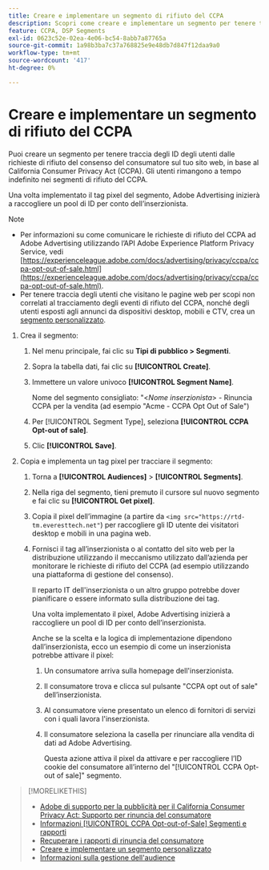 ```yaml
---
title: Creare e implementare un segmento di rifiuto del CCPA
description: Scopri come creare e implementare un segmento per tenere traccia degli ID degli utenti dalle richieste di rinuncia del consumatore.
feature: CCPA, DSP Segments
exl-id: 0623c52e-02ea-4e06-bc54-8abb7a87765a
source-git-commit: 1a98b3ba7c37a768825e9e48db7d847f12daa9a0
workflow-type: tm+mt
source-wordcount: '417'
ht-degree: 0%

---
```


# Creare e implementare un segmento di rifiuto del CCPA

Puoi creare un segmento per tenere traccia degli ID degli utenti dalle richieste di rifiuto del consenso del consumatore sul tuo sito web, in base al California Consumer Privacy Act (CCPA). Gli utenti rimangono a tempo indefinito nei segmenti di rifiuto del CCPA.

Una volta implementato il tag pixel del segmento, Adobe Advertising inizierà a raccogliere un pool di ID per conto dell’inserzionista.

>[!NOTE]
>
>* Per informazioni su come comunicare le richieste di rifiuto del CCPA ad Adobe Advertising utilizzando l’API Adobe Experience Platform Privacy Service, vedi [https://experienceleague.adobe.com/docs/advertising/privacy/ccpa/ccpa-opt-out-of-sale.html](https://experienceleague.adobe.com/docs/advertising/privacy/ccpa/ccpa-opt-out-of-sale.html).
>* Per tenere traccia degli utenti che visitano le pagine web per scopi non correlati al tracciamento degli eventi di rifiuto del CCPA, nonché degli utenti esposti agli annunci da dispositivi desktop, mobili e CTV, crea un [segmento personalizzato](/help/dsp/audiences/custom-segment-create.md).


1. Crea il segmento:

   1. Nel menu principale, fai clic su **Tipi di pubblico > Segmenti**.

   1. Sopra la tabella dati, fai clic su **[!UICONTROL Create]**.

   1. Immettere un valore univoco **[!UICONTROL Segment Name]**.

      Nome del segmento consigliato: &quot;&lt;*Nome inserzionista*> - Rinuncia CCPA per la vendita (ad esempio &quot;Acme - CCPA Opt Out of Sale&quot;)

   1. Per [!UICONTROL Segment Type], seleziona **[!UICONTROL CCPA Opt-out of sale]**.

   1. Clic **[!UICONTROL Save]**.

1. Copia e implementa un tag pixel per tracciare il segmento:

   1. Torna a **[!UICONTROL Audiences]** > **[!UICONTROL Segments]**.

   1. Nella riga del segmento, tieni premuto il cursore sul nuovo segmento e fai clic su **[!UICONTROL Get pixel]**.

   1. Copia il pixel dell’immagine (a partire da `<img src="https://rtd-tm.everesttech.net"`) per raccogliere gli ID utente dei visitatori desktop e mobili in una pagina web.

   1. Fornisci il tag all’inserzionista o al contatto del sito web per la distribuzione utilizzando il meccanismo utilizzato dall’azienda per monitorare le richieste di rifiuto del CCPA (ad esempio utilizzando una piattaforma di gestione del consenso).

      Il reparto IT dell&#39;inserzionista o un altro gruppo potrebbe dover pianificare o essere informato sulla distribuzione dei tag.

      Una volta implementato il pixel, Adobe Advertising inizierà a raccogliere un pool di ID per conto dell’inserzionista.

      Anche se la scelta e la logica di implementazione dipendono dall’inserzionista, ecco un esempio di come un inserzionista potrebbe attivare il pixel:

      1. Un consumatore arriva sulla homepage dell&#39;inserzionista.
      1. Il consumatore trova e clicca sul pulsante &quot;CCPA opt out of sale&quot; dell’inserzionista.
      1. Al consumatore viene presentato un elenco di fornitori di servizi con i quali lavora l&#39;inserzionista.
      1. Il consumatore seleziona la casella per rinunciare alla vendita di dati ad Adobe Advertising.

         Questa azione attiva il pixel da attivare e per raccogliere l’ID cookie del consumatore all’interno del &quot;[!UICONTROL CCPA Opt-out of sale]&quot; segmento.

>[!MORELIKETHIS]
>
>* [Adobe di supporto per la pubblicità per il California Consumer Privacy Act: Supporto per rinuncia del consumatore](/help/privacy/ccpa/ccpa-opt-out-of-sale.md)
>* [Informazioni [!UICONTROL CCPA Opt-out-of-Sale] Segmenti e rapporti](ccpa-opt-out-about.md)
>* [Recuperare i rapporti di rinuncia del consumatore](ccpa-opt-out-segment-report-retrieve.md)
>* [Creare e implementare un segmento personalizzato](custom-segment-create.md)
>* [Informazioni sulla gestione dell&#39;audience](audience-about.md)

